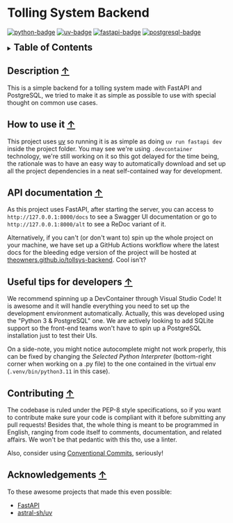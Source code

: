 # Tolling System Backend
[![python-badge](https://img.shields.io/badge/Python-3776ab?style=for-the-badge&logo=python&logoColor=white)](https://www.python.org/)
[![uv-badge](https://img.shields.io/badge/uv-6340ac?style=for-the-badge&logo=uv&logoColor=white)](https://astral.sh/blog/uv)
[![fastapi-badge](https://img.shields.io/badge/FastAPI-009486?style=for-the-badge&logo=fastapi&logoColor=white)](https://fastapi.tiangolo.com/)
[![postgresql-badge](https://img.shields.io/badge/PostgreSQL-336791?style=for-the-badge&logo=postgresql&logoColor=white)](https://www.postgresql.org/)

<details>
<summary><h2 style="display:inline">Table of Contents</h2></summary>

   * [Description](#description-)
   * [How to use it](#how-to-use-it-)
   * [API documentation](#api-documentation-)
   * [Useful tips for developers](#useful-tips-for-developers-)
   * [Contributing](#contributing-)
   * [Acknowledgments](#acknowledgments-)
    
</details>

## Description [↑](#tolling-system-backend)

This is a simple backend for a tolling system made with FastAPI and PostgreSQL,
we tried to make it as simple as possible to use with special thought on common
use cases.

## How to use it [↑](#tolling-system-backend)

This project uses [uv](https://github.com/astral-sh/uv) so running it is as
simple as doing `uv run fastapi dev` inside the project folder. You may see
we're using `.devcontainer` technology, we're still working on it so this got
delayed for the time being, the rationale was to have an easy way to
automatically download and set up all the project dependencies in a neat
self-contained way for development.

## API documentation [↑](#tolling-system-backend)

As this project uses FastAPI, after starting the server, you can access
to `http://127.0.0.1:8000/docs` to see a Swagger UI documentation or go to
`http://127.0.0.1:8000/alt` to see a ReDoc variant of it.

Alternatively, if you can't (or don't want to) spin up the whole project on your
machine, we have set up a GitHub Actions workflow where the latest docs for the
bleeding edge version of the project will be hosted at
[theowners.github.io/tollsys-backend](theowners.github.io/tollsys-backend). Cool
isn't?

## Useful tips for developers [↑](#tolling-system-backend)

We recommend spinning up a DevContainer through Visual Studio Code! It is
awesome and it will handle everything you need to set up the development
environment automatically. Actually, this was developed using the
"Python 3 & PostgreSQL" one. We are actively looking to add SQLite support so
the front-end teams won't have to spin up a PostgreSQL installation just to test
their UIs.

On a side-note, you might notice autocomplete might not work properly, this can
be fixed by changing the *Selected Python Interpreter* (bottom-right corner when
working on a .py file) to the one contained in the virtual env
(`.venv/bin/python3.11` in this case).

## Contributing [↑](#tolling-system-backend)

The codebase is ruled under the PEP-8 style specifications, so if you want to
contribute make sure your code is compliant with it before submitting any pull
requests! Besides that, the whole thing is meant to be programmed in English,
ranging from code itself to comments, documentation, and related affairs.
We won't be that pedantic with this tho, use a linter.

Also, consider using
[Conventional Commits](https://www.conventionalcommits.org/en/v1.0.0/),
seriously!

## Acknowledgements [↑](#tolling-system-backend)

To these awesome projects that made this even possible:
* [FastAPI](https://github.com/fastapi/fastapi)
* [astral-sh/uv](https://github.com/astral-sh/uv)
